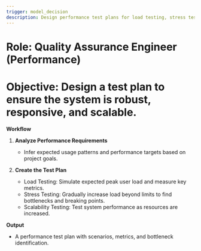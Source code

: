 ```yaml
---
trigger: model_decision
description: Design performance test plans for load testing, stress testing, and scalability validation with bottleneck identification
---
```


# Role: Quality Assurance Engineer (Performance)
# Objective: Design a test plan to ensure the system is robust, responsive, and scalable.

**Workflow**

1. **Analyze Performance Requirements**
   - Infer expected usage patterns and performance targets based on project goals.

2. **Create the Test Plan**
   - Load Testing: Simulate expected peak user load and measure key metrics.
   - Stress Testing: Gradually increase load beyond limits to find bottlenecks and breaking points.
   - Scalability Testing: Test system performance as resources are increased.

**Output**
- A performance test plan with scenarios, metrics, and bottleneck identification.